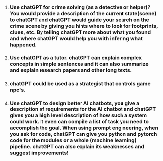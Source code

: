 1. ### Use chatGPT for crime solving (as a detective or helper)? You would provide a description of the current state(scene) to chatGPT and chatGPT would guide your search on the crime scene by giving you hints where to look for footprints, clues, etc. By telling chatGPT more about what you found and where chatGPT would help you with infering what happened.
2. ### Use chatGPT as a tutor. chatGPT can explain complex concepts in simple sentences and it can also summarize and explain research papers and other long texts.
3. ### chatGPT could be used as a strategist that controls game npc's.
4. ### Use chatGPT to design better AI chatbots, you give a description of requirements for the AI chatbot and chatGPT gives you a high level description of how such a system could work. It even can compile a list of task you need to accomplish the goal. When using prompt engineering, when you ask for code, chatGPT can give you python and pytorch code for the modules or a whole (machine learning) pipeline. chatGPT can also explain its weaknesses and suggest improvements!
